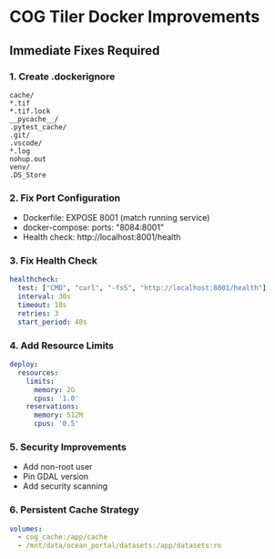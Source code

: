 # COG Tiler Docker Improvements

## Immediate Fixes Required

### 1. Create .dockerignore
```
cache/
*.tif
*.tif.lock
__pycache__/
.pytest_cache/
.git/
.vscode/
*.log
nohup.out
venv/
.DS_Store
```

### 2. Fix Port Configuration
- Dockerfile: EXPOSE 8001 (match running service)
- docker-compose: ports: "8084:8001"
- Health check: http://localhost:8001/health

### 3. Fix Health Check
```yaml
healthcheck:
  test: ["CMD", "curl", "-fsS", "http://localhost:8001/health"]
  interval: 30s
  timeout: 10s
  retries: 3
  start_period: 40s
```

### 4. Add Resource Limits
```yaml
deploy:
  resources:
    limits:
      memory: 2G
      cpus: '1.0'
    reservations:
      memory: 512M
      cpus: '0.5'
```

### 5. Security Improvements
- Add non-root user
- Pin GDAL version
- Add security scanning

### 6. Persistent Cache Strategy
```yaml
volumes:
  - cog_cache:/app/cache
  - /mnt/data/ocean_portal/datasets:/app/datasets:ro
```